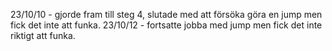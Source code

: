 23/10/10 - gjorde fram till steg 4, slutade med att försöka göra en jump men fick det inte att funka.
23/10/12 - fortsatte jobba med jump men fick det inte riktigt att funka.